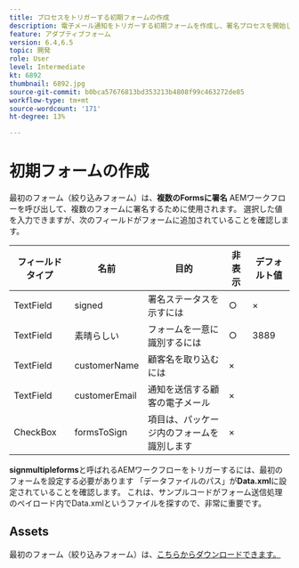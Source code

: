 ```yaml
---
title: プロセスをトリガーする初期フォームの作成
description: 電子メール通知をトリガーする初期フォームを作成し、署名プロセスを開始します。
feature: アダプティブフォーム
version: 6.4,6.5
topic: 開発
role: User
level: Intermediate
kt: 6892
thumbnail: 6892.jpg
source-git-commit: b0bca57676813bd353213b4808f99c463272de85
workflow-type: tm+mt
source-wordcount: '171'
ht-degree: 13%

---
```



# 初期フォームの作成

最初のフォーム（絞り込みフォーム）は、**複数のFormsに署名** AEMワークフローを呼び出して、複数のフォームに署名するために使用されます。 選択した値を入力できますが、次のフィールドがフォームに追加されていることを確認します。

| フィールドタイプ | 名前 | 目的 | 非表示 | デフォルト値 |
| ------------------------|---------------------------------------|--------------------|--------|----------------- |
| TextField | signed | 署名ステータスを示すには | ○ | × |
| TextField | 素晴らしい | フォームを一意に識別するには | ○ | 3889 |
| TextField | customerName | 顧客名を取り込むには | × |
| TextField | customerEmail | 通知を送信する顧客の電子メール | × |
| CheckBox | formsToSign | 項目は、パッケージ内のフォームを識別します | × |

**signmultipleforms**と呼ばれるAEMワークフローをトリガーするには、最初のフォームを設定する必要があります
「データファイルのパス」が**Data.xml**&#x200B;に設定されていることを確認します。 これは、サンプルコードがフォーム送信処理のペイロード内でData.xmlというファイルを探すので、非常に重要です。

## Assets

最初のフォーム（絞り込みフォーム）は、[こちらからダウンロードできます。](assets/refinance-form.zip)





